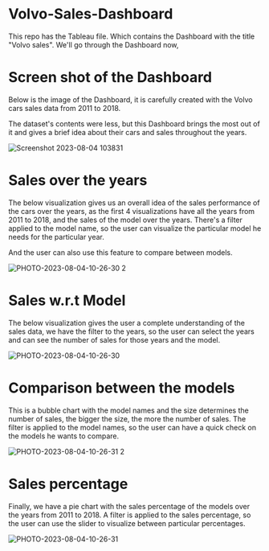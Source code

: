 # Volvo-Sales-Dashboard

This repo has the Tableau file. Which contains the Dashboard with the title "Volvo sales". We'll go through the Dashboard now,

# Screen shot of the Dashboard

Below is the image of the Dashboard, it is carefully created with the Volvo cars sales data from 2011 to 2018.

The dataset's contents were less, but this Dashboard brings the most out of it and gives a brief idea about their cars and sales throughout the years.

![Screenshot 2023-08-04 103831](https://github.com/Hirshikesh2003/Volvo-Sales-Dashboard/assets/78225619/6fc0b13d-00ef-4b30-a9d9-35958d35aea1)

# Sales over the years

The below visualization gives us an overall idea of the sales performance of the cars over the years, as the first 4 visualizations have all the years from 2011 to 2018, and the sales of the model over the years. There's a filter applied to the model name, so the user can visualize the particular model he needs for the particular year.

And the user can also use this feature to compare between models.

![PHOTO-2023-08-04-10-26-30 2](https://github.com/Hirshikesh2003/Volvo-Sales-Dashboard/assets/78225619/323ece23-0527-493a-ae28-466a1770fc86)


# Sales w.r.t Model

The below visualization gives the user a complete understanding of the sales data, we have the filter to the years, so the user can select the years and can see the number of sales for those years and the model.

![PHOTO-2023-08-04-10-26-30](https://github.com/Hirshikesh2003/Volvo-Sales-Dashboard/assets/78225619/36b13049-31c8-49fd-bd2a-3978a5515222)

# Comparison between the models

This is a bubble chart with the model names and the size determines the number of sales, the bigger the size, the more the number of sales. The filter is applied to the model names, so the user can have a quick check on the models he wants to compare.


![PHOTO-2023-08-04-10-26-31 2](https://github.com/Hirshikesh2003/Volvo-Sales-Dashboard/assets/78225619/6a7452f8-0761-48a3-9a30-cee17cb58586)

 # Sales percentage

 Finally, we have a pie chart with the sales percentage of the models over the years from 2011 to 2018. A filter is applied to the sales percentage, so the user can use the slider to visualize between particular percentages.

 ![PHOTO-2023-08-04-10-26-31](https://github.com/Hirshikesh2003/Volvo-Sales-Dashboard/assets/78225619/0e0bd6b1-cbf4-4336-9884-f7b090d27931)


